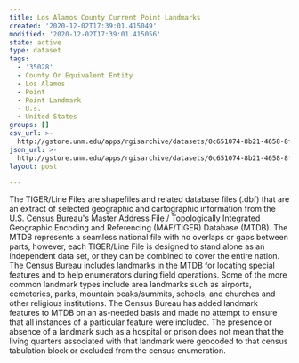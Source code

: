 ```yaml
---
title: Los Alamos County Current Point Landmarks
created: '2020-12-02T17:39:01.415049'
modified: '2020-12-02T17:39:01.415056'
state: active
type: dataset
tags:
  - '35028'
  - County Or Equivalent Entity
  - Los Alamos
  - Point
  - Point Landmark
  - U.s.
  - United States
groups: []
csv_url: >-
  http://gstore.unm.edu/apps/rgisarchive/datasets/0c651074-8b21-4658-8f80-03857744409e/tl_2010_35028_pointlm.derived.csv
json_url: >-
  http://gstore.unm.edu/apps/rgisarchive/datasets/0c651074-8b21-4658-8f80-03857744409e/tl_2010_35028_pointlm.derived.json
layout: post

---
```

The TIGER/Line Files are shapefiles and related database files (.dbf) that are an extract of selected geographic and cartographic information from the U.S. Census Bureau's Master Address File / Topologically Integrated Geographic Encoding and Referencing (MAF/TIGER) Database (MTDB).  The MTDB represents a seamless national file with no overlaps or gaps between parts, however, each TIGER/Line File is designed to stand alone as an independent data set, or they can be combined to cover the entire nation.  The Census Bureau includes landmarks in the MTDB for locating special features and to help enumerators during field operations.  Some of the more common landmark types include area landmarks such as airports, cemeteries, parks, mountain peaks/summits, schools, and churches and other religious institutions.  The Census Bureau has added landmark features to MTDB on an as-needed basis and made no attempt to ensure that all instances of a particular feature were included.  The presence or absence of a landmark such as a hospital or prison does not mean that the living quarters associated with that landmark were geocoded to that census tabulation block or excluded from the census enumeration.  

